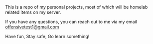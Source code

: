 This is a repo of my personal projects, most of which will be homelab related items on my server.

If you have any questions, you can reach out to me via my email offensivetest1@gmail.com

Have fun, Stay safe, Go learn something!
